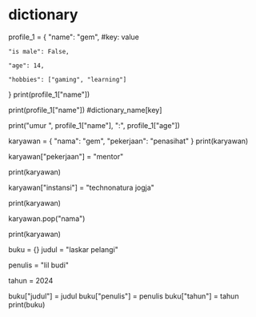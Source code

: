 # dictionary

profile_1 = {
    "name": "gem", #key: value
    
    "is male": False,
    
    "age": 14,
    
    "hobbies": ["gaming", "learning"]
}
print(profile_1["name"])

print(profile_1["name"]) #dictionary_name[key]

print("umur ", profile_1["name"], ":", profile_1["age"])

karyawan = {
    "nama": "gem",
    "pekerjaan": "penasihat"
}
print(karyawan)

karyawan["pekerjaan"] = "mentor"

print(karyawan)

karyawan["instansi"] = "technonatura jogja"

print(karyawan)

karyawan.pop("nama")

print(karyawan)

buku = {}
judul = "laskar pelangi"

penulis = "lil budi"

tahun = 2024

buku["judul"] = judul
buku["penulis"] = penulis
buku["tahun"] = tahun
print(buku)
